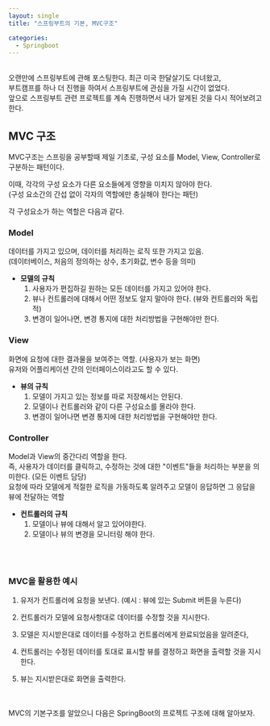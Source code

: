 ```yaml
---
layout: single
title: "스프링부트의 기본, MVC구조"

categories:
  - Springboot
---
```


<br>
오랜만에 스프링부트에 관해 포스팅한다. 최근 미국 한달살기도 다녀왔고, <br>
부트캠프를 하나 더 진행을 하여서 스프링부트에 관심을 가질 시간이 없었다. <br>
앞으로 스프링부트 관련 프로젝트를 계속 진행하면서 내가 알게된 것을 다시 적어보려고 한다. <br>

## MVC 구조

MVC구조는 스프링을 공부할때 제일 기초로, 구성 요소를 Model, View, Controller로 구분하는 패턴이다. <br>

이때, 각각의 구성 요소가 다른 요소들에게 영향을 미치지 않아야 한다. <br>
(구성 요소간의 간섭 없이 각자의 역할에만 충실해야 한다는 패턴) <br>

각 구성요소가 하는 역할은 다음과 같다.

### Model

데이터를 가지고 있으며, 데이터를 처리하는 로직 또한 가지고 있음. <br>
(데이터베이스, 처음의 정의하는 상수, 초기화값, 변수 등을 의미)

- **모델의 규칙**
  1. 사용자가 편집하길 원하는 모든 데이터를 가지고 있어야 한다.
  2. 뷰나 컨트롤러에 대해서 어떤 정보도 알지 말아야 한다. (뷰와 컨트롤러와 독립적)
  3. 변경이 일어나면, 변경 통지에 대한 처리방법을 구현해야만 한다.

### View

화면에 요청에 대한 결과물을 보여주는 역할. (사용자가 보는 화면) <br>
유저와 어플리케이션 간의 인터페이스이라고도 할 수 있다. <br>

- **뷰의 규칙**
  1. 모델이 가지고 있는 정보를 따로 저장해서는 안된다.
  2. 모델이나 컨트롤러와 같이 다른 구성요소를 몰라야 한다.
  3. 변경이 일어나면 변경 통지에 대한 처리방법을 구현해야만 한다.

### Controller

Model과 View의 중간다리 역할을 한다. <br>
즉, 사용자가 데이터를 클릭하고, 수정하는 것에 대한 "이벤트"들을 처리하는 부분을 의미한다. (모든 이벤트 담당) <br>
요청에 따라 모델에게 적절한 로직을 가동하도록 알려주고 모델이 응답하면 그 응답을 뷰에 전달하는 역할 <br>

- **컨트롤러의 규칙**
  1. 모델이나 뷰에 대해서 알고 있어야한다.
  2. 모델이나 뷰의 변경을 모니터링 해야 한다.

<br> <br>

### MVC을 활용한 예시

1. 유저가 컨트롤러에 요청을 보낸다. (예시 : 뷰에 있는 Submit 버튼을 누른다)

2. 컨트롤러가 모델에 요청사항대로 데이터를 수정할 것을 지시한다.

3. 모델은 지시받은대로 데이터를 수정하고 컨트롤러에게 완료되었음을 알려준다,

4. 컨트롤러는 수정된 데이터를 토대로 표시할 뷰를 결정하고 화면을 출력할 것을 지시한다.

5. 뷰는 지시받은대로 화면을 출력한다.

<br><br>
MVC의 기본구조를 알았으니 다음은 SpringBoot의 프로젝트 구조에 대해 알아보자. <br>
